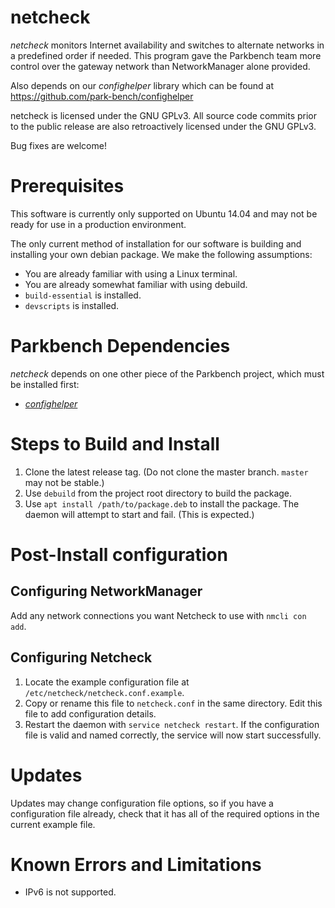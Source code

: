 # netcheck

_netcheck_ monitors Internet availability and switches to alternate networks in a predefined order if needed. This program gave the Parkbench team more control over the gateway network than NetworkManager alone provided.

Also depends on our _confighelper_ library which can be found at https://github.com/park-bench/confighelper

netcheck is licensed under the GNU GPLv3. All source code commits prior to the public release are also retroactively licensed under the GNU GPLv3.

Bug fixes are welcome!

# Prerequisites

This software is currently only supported on Ubuntu 14.04 and may not be ready for use in a production environment.

The only current method of installation for our software is building and installing your own debian package. We make the following assumptions:

*    You are already familiar with using a Linux terminal.
*    You are already somewhat familiar with using debuild.
*    `build-essential` is installed.
*    `devscripts` is installed.

# Parkbench Dependencies

_netcheck_ depends on one other piece of the Parkbench project, which must be installed first:

* [_confighelper_](https://github.com/park-bench/confighelper)

# Steps to Build and Install

1. Clone the latest release tag. (Do not clone the master branch. `master` may not be stable.)
2. Use `debuild` from the project root directory to build the package.
3. Use `apt install /path/to/package.deb` to install the package. The daemon will attempt to start and fail. (This is expected.)

# Post-Install configuration

## Configuring NetworkManager
Add any network connections you want Netcheck to use with `nmcli con add`.

## Configuring Netcheck
1. Locate the example configuration file at `/etc/netcheck/netcheck.conf.example`.
2. Copy or rename this file to `netcheck.conf` in the same directory. Edit this file to add configuration details.
3. Restart the daemon with `service netcheck restart`. If the configuration file is valid and named correctly, the service will now start successfully.

# Updates

Updates may change configuration file options, so if you have a configuration
file already, check that it has all of the required options in the current
example file.

# Known Errors and Limitations

* IPv6 is not supported.
